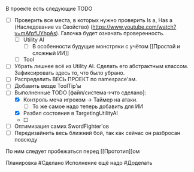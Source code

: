 В проекте есть следующие TODO

- [ ] Проверить все места, в которых нужно проверить Is a, Has a (Наследование vs Свойство) (https://www.youtube.com/watch?v=mAfpfUYhpAs). Галочка будет означать проверенность.
	- [ ] Utility AI
		- [ ] В особенности будущие монстряки с учётом [[Простой и сложный ИИ]]
	- [ ] Tool
- [ ] Убрать лишнее всё из Utility AI. Сделать его абстрактным классом. Зафиксировать здесь то, что было убрано.
- [ ] Распределить ВЕСЬ ПРОЕКТ по namespace'ам.
- [ ] Добавить везде ToolTip'ы
- [ ] Выполненные TODO [файл/система->что сделано]:
	- [x] Контроль меча игроком -> Таймер на атаки.
		- [ ] То же самое надо теперь добавить для ИИ
	- [x] Разбил состояния в TargetingUtilityAI
	- [ ] 
- [ ] Оптимизация самих SwordFighter'ов
- [ ] Передизайнить весь ближний бой, так как сейчас он разбросан повсюду

По ним следует пробежаться перед [[Прототип]]ом

Планировка #Сделано 
Исполнение ещё надо #Доделать 